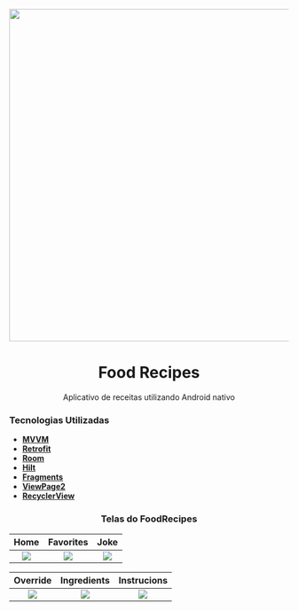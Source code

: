 <p align="center">
  <a>
    <img src="https://i.postimg.cc/6pt0GT54/Thumbnail-1.png" width="600"/>
  </a>
</p>


<h1 align="center">Food Recipes</h1>
<p align="center">Aplicativo de receitas utilizando Android nativo</p>


<h3>Tecnologias Utilizadas</h3>

- **[MVVM]()**
- **[Retrofit]()**
- **[Room]()**
- **[Hilt]()**
- **[Fragments]()**
- **[ViewPage2]()**
- **[RecyclerView]()**

<h3 align="center">Telas do FoodRecipes</h3>

Home             |  Favorites | Joke |
:-------------------------:|:-------------------------:|:-------------------------:
![](https://user-images.githubusercontent.com/44410181/172977731-cd015886-4486-4b1d-b814-bade8b70290d.png)  |  ![](https://user-images.githubusercontent.com/44410181/172981334-6e4de2bb-a078-4639-92ba-7d566b421309.png)|  ![](https://user-images.githubusercontent.com/44410181/172981526-6e689bf9-8454-4e5f-ba1f-a85b7d5c2a63.png)

Override             |                                                Ingredients                                                 |                                                Instrucions                                                 |
:-------------------------:|:----------------------------------------------------------------------------------------------------------:|:----------------------------------------------------------------------------------------------------------:
![](https://user-images.githubusercontent.com/44410181/172980608-e9312dee-b288-4256-8dc2-fa7d3bba30ee.png)  | ![](https://user-images.githubusercontent.com/44410181/172981601-0c24ddd7-d769-44f7-8736-7c20db3529e6.png) | ![](https://user-images.githubusercontent.com/44410181/172981800-a17f4b0c-6eab-4848-9383-4a937296d678.png) 










